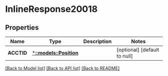 # InlineResponse20018

## Properties
Name | Type | Description | Notes
------------ | ------------- | ------------- | -------------
**ACCTID** | [***::models::Position**](position.md) |  | [optional] [default to null]

[[Back to Model list]](../README.md#documentation-for-models) [[Back to API list]](../README.md#documentation-for-api-endpoints) [[Back to README]](../README.md)


